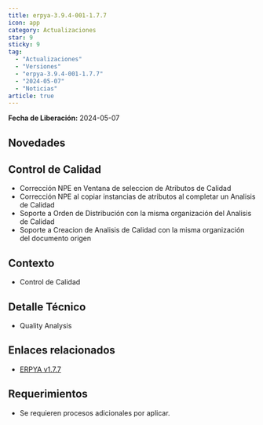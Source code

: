 ```yaml
---
title: erpya-3.9.4-001-1.7.7
icon: app
category: Actualizaciones
star: 9
sticky: 9
tag:
  - "Actualizaciones"
  - "Versiones"
  - "erpya-3.9.4-001-1.7.7"
  - "2024-05-07"
  - "Noticias"
article: true
---
```


**Fecha de Liberación:** 2024-05-07

## Novedades

## Control de Calidad

- Corrección NPE en Ventana de seleccion de Atributos de Calidad
- Corrección NPE al copiar instancias de atributos al completar un Analisis de Calidad
- Soporte a Orden de Distribución con la misma organización del Analisis de Calidad
- Soporte a Creacion de Analisis de Calidad con la misma organización del documento origen

## Contexto

- Control de Calidad

## Detalle Técnico

- Quality Analysis

## Enlaces relacionados

- [ERPYA v1.7.7](https://github.com/erpya/adempiere_patch_zk/releases/tag/1.7.7)

## Requerimientos

- Se requieren procesos adicionales por aplicar.
